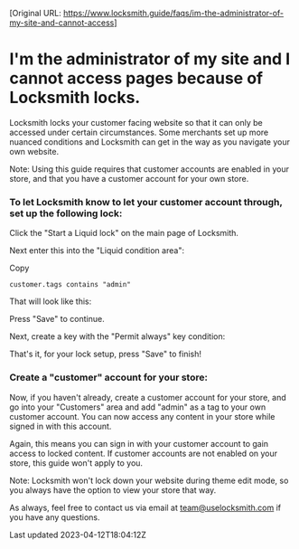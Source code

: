 [Original URL: https://www.locksmith.guide/faqs/im-the-administrator-of-my-site-and-cannot-access]

# I'm the administrator of my site and I cannot access pages because of Locksmith locks.

Locksmith locks your customer facing website so that it can only be accessed under certain circumstances. Some merchants set up more nuanced conditions and Locksmith can get in the way as you navigate your own website.

Note: Using this guide requires that customer accounts are enabled in your store, and that you have a customer account for your own store.

### To let Locksmith know to let your customer account through, set up the following lock:

Click the "Start a Liquid lock" on the main page of Locksmith.

Next enter this into the "Liquid condition area":

Copy

    customer.tags contains "admin"

That will look like this:

Press "Save" to continue.

Next, create a key with the "Permit always" key condition:

That's it, for your lock setup, press "Save" to finish!

### Create a "customer" account for your store:

Now, if you haven't already, create a customer account for your store, and go into your "Customers" area and add "admin" as a tag to your own customer account. You can now access any content in your store while signed in with this account.

Again, this means you can sign in with your customer account to gain access to locked content. If customer accounts are not enabled on your store, this guide won't apply to you.

Note: Locksmith won't lock down your website during theme edit mode, so you always have the option to view your store that way.

As always, feel free to contact us via email at team@uselocksmith.com if you have any questions.

Last updated 2023-04-12T18:04:12Z